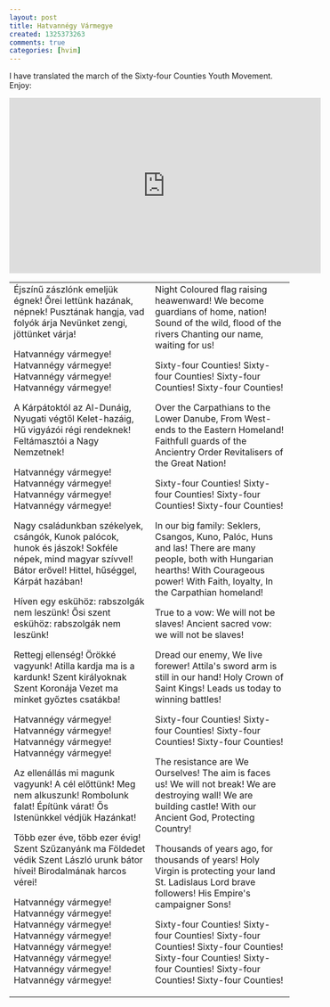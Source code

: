 ```yaml
---
layout: post
title: Hatvannégy Vármegye
created: 1325373263
comments: true
categories: [hvim]
---
```

I have translated the march of the Sixty-four Counties Youth Movement. Enjoy:

<iframe width="560" height="315" src="http://www.youtube.com/embed/6gx9_ZlPSh4" frameborder="0" allowfullscreen></iframe>

<table cellpadding="20">

<tr>


<td>
Éjszínű zászlónk emeljük égnek!
Őrei lettünk hazának, népnek!
Pusztának hangja, vad folyók árja
Nevünket zengi, jöttünket várja!

Hatvannégy vármegye! Hatvannégy vármegye!
Hatvannégy vármegye! Hatvannégy vármegye!

A Kárpátoktól az Al-Dunáig,
Nyugati végtől Kelet-hazáig,
Hű vigyázói régi rendeknek!
Feltámasztói a Nagy Nemzetnek!

Hatvannégy vármegye! Hatvannégy vármegye!
Hatvannégy vármegye! Hatvannégy vármegye!

Nagy családunkban székelyek, csángók,
Kunok palócok, hunok és jászok!
Sokféle népek, mind magyar szívvel!
Bátor erővel! Hittel, hűséggel,
Kárpát hazában!

Híven egy eskühöz: rabszolgák nem leszünk!
Ősi szent eskühöz: rabszolgák nem leszünk!

Rettegj ellenség! Örökké vagyunk!
Atilla kardja ma is a kardunk!
Szent királyoknak Szent Koronája
Vezet ma minket győztes csatákba!

Hatvannégy vármegye! Hatvannégy vármegye!
Hatvannégy vármegye! Hatvannégy vármegye!

Az ellenállás mi magunk vagyunk!
A cél előttünk! Meg nem alkuszunk!
Rombolunk falat! Építünk várat! 
Ős Istenünkkel védjük Hazánkat!

Több ezer éve, több ezer évig!
Szent Szűzanyánk ma Földedet védik
Szent László urunk bátor hívei!
Birodalmának harcos vérei!

Hatvannégy vármegye! Hatvannégy vármegye!
Hatvannégy vármegye! Hatvannégy vármegye!
Hatvannégy vármegye! Hatvannégy vármegye!
Hatvannégy vármegye! Hatvannégy vármegye!
</td>



<td>
Night Coloured flag raising heawenward!
We become guardians of home, nation!
Sound of the wild, flood of the rivers
Chanting our name, waiting for us!

Sixty-four Counties! Sixty-four Counties!
Sixty-four Counties! Sixty-four Counties!

Over the Carpathians to the Lower Danube,
From West-ends to the Eastern Homeland!
Faithfull guards of the Ancientry Order
Revitalisers of the Great Nation!

Sixty-four Counties! Sixty-four Counties!
Sixty-four Counties! Sixty-four Counties!

In our big family: Seklers, Csangos,
Kuno, Palóc, Huns and las!
There are many people, both with Hungarian hearths!
With Courageous power! With Faith, loyalty,
In the Carpathian homeland!

True to a vow: We will not be slaves!
Ancient sacred vow: we will not be slaves!

Dread our enemy, We live forewer!
Attila's sword arm is still in our hand!
Holy Crown of Saint Kings!
Leads us today to winning battles!

Sixty-four Counties! Sixty-four Counties!
Sixty-four Counties! Sixty-four Counties!

The resistance are We Ourselves!
The aim is faces us! We will not break!
We are destroying wall! We are building castle!
With our Ancient God, Protecting Country!

Thousands of years ago, for thousands of years!
Holy Virgin is protecting your land
St. Ladislaus Lord brave followers!
His Empire's campaigner Sons!

Sixty-four Counties! Sixty-four Counties!
Sixty-four Counties! Sixty-four Counties!
Sixty-four Counties! Sixty-four Counties!
Sixty-four Counties! Sixty-four Counties!

</td>


</tr>
</table>
